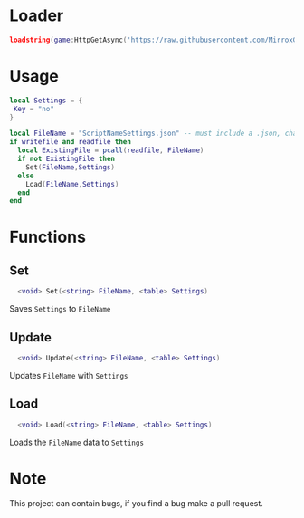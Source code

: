 # Loader

```lua
loadstring(game:HttpGetAsync('https://raw.githubusercontent.com/MirroxGame/settings/main/settings.lua'))()
```

# Usage

```lua
local Settings = {
 Key = "no"
}

local FileName = "ScriptNameSettings.json" -- must include a .json, change the 'ScriptNameSettings' to what you want
if writefile and readfile then
  local ExistingFile = pcall(readfile, FileName)
  if not ExistingFile then
    Set(FileName,Settings)
  else
    Load(FileName,Settings)
  end
end
```

# Functions

## Set

```lua
  <void> Set(<string> FileName, <table> Settings)
```

Saves `Settings` to `FileName`

## Update

```lua
  <void> Update(<string> FileName, <table> Settings)
```

Updates `FileName` with `Settings`

## Load

```lua
  <void> Load(<string> FileName, <table> Settings)
```

Loads the `FileName` data to `Settings`

# Note

This project can contain bugs, if you find a bug make a pull request.

